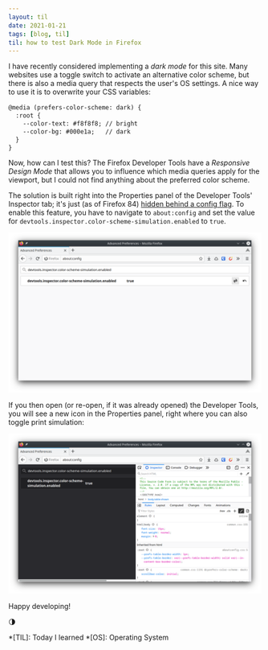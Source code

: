```yaml
---
layout: til
date: 2021-01-21
tags: [blog, til]
til: how to test Dark Mode in Firefox
---
```


I have recently considered implementing a _dark mode_ for this site. Many websites use a toggle switch to activate an alternative color scheme, but there is also a media query that respects the user's OS settings. A nice way to use it is to overwrite your CSS variables:

```
@media (prefers-color-scheme: dark) {
  :root {
    --color-text: #f8f8f8; // bright
    --color-bg: #000e1a;   // dark
  }
}
```

Now, how can I test this? The Firefox Developer Tools have a _Responsive Design Mode_ that allows you to influence which media queries apply for the viewport, but I could not find anything about the preferred color scheme.

The solution is built right into the Properties panel of the Developer Tools' Inspector tab; it's just (as of Firefox 84) [hidden behind a config flag](https://discourse.mozilla.org/t/how-to-test-preferred-color-scheme-dark-mode-with-firefox/40769/4). To enable this feature, you have to navigate to `about:config` and set the value for `devtools.inspector.color-scheme-simulation.enabled` to `true`.

![Screenshot of Firefox Advanced Preferences with the correct value set](/static/images/aboutconfig.png)

If you then open (or re-open, if it was already opened) the Developer Tools, you will see a new icon in the Properties panel, right where you can also toggle print simulation:

![Screenshot of Firefox Developer Tools with a toggle to set "prefers-color-scheme: dark"](/static/images/devtools.png)

Happy developing!

:last_quarter_moon:

*[TIL]: Today I learned
*[OS]: Operating System